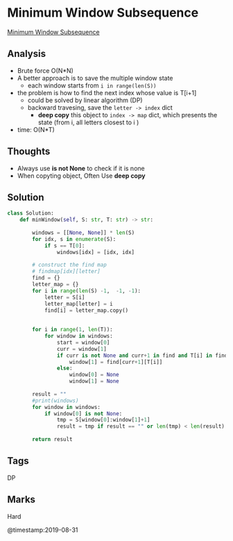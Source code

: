# Minimum Window Subsequence
[Minimum Window Subsequence](https://leetcode.com/problems/minimum-window-subsequence)

## Analysis
- Brute force O(N*N)
- A better approach is to save the multiple window state 
  - each window starts from `i in range(len(S))`
- the problem is how to find the next index whose value is T[i+1]
  - could be solved by linear  algorithm (DP)
  - backward travesing, save the `letter -> index` dict
    - **deep copy** this object to `index -> map` dict, which presents the state (from i, all letters closest to i )
- time: O(N*T)

## Thoughts
- Always use **is not None** to check if it is none 
- When copyting object, Often Use **deep copy**

## Solution
```python
class Solution:
    def minWindow(self, S: str, T: str) -> str:
        
        windows = [[None, None]] * len(S)
        for idx, s in enumerate(S):
            if s == T[0]:
                windows[idx] = [idx, idx]
                
        # construct the find map 
        # findmap[idx][letter]
        find = {}
        letter_map = {}
        for i in range(len(S) -1,  -1, -1):
            letter = S[i]
            letter_map[letter] = i
            find[i] = letter_map.copy()
                                                   
                
        for i in range(1, len(T)):                        
            for window in windows:                    
                start = window[0]
                curr = window[1]
                if curr is not None and curr+1 in find and T[i] in find[curr+1]:
                    window[1] = find[curr+1][T[i]]
                else:
                    window[0] = None
                    window[1] = None
                
        result = ""
        #print(windows)
        for window in windows:
            if window[0] is not None:
                tmp = S[window[0]:window[1]+1]
                result = tmp if result == "" or len(tmp) < len(result) else result
                
        return result
```

## Tags
DP

## Marks
Hard

@timestamp:2019-08-31
